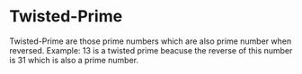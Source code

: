 # Twisted-Prime
Twisted-Prime are those prime numbers which are also prime number when reversed.
Example: 13 is a twisted prime beacuse the reverse of this number is 31 which is also a prime number.
